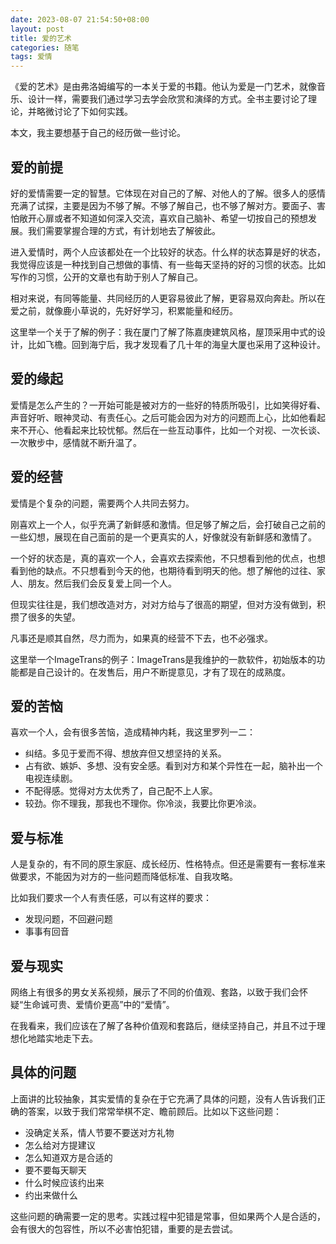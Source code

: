 ```yaml
---
date: 2023-08-07 21:54:50+08:00
layout: post
title: 爱的艺术
categories: 随笔
tags: 爱情
---
```


《爱的艺术》是由弗洛姆编写的一本关于爱的书籍。他认为爱是一门艺术，就像音乐、设计一样，需要我们通过学习去学会欣赏和演绎的方式。全书主要讨论了理论，并略微讨论了下如何实践。

本文，我主要想基于自己的经历做一些讨论。

## 爱的前提

好的爱情需要一定的智慧。它体现在对自己的了解、对他人的了解。很多人的感情充满了试探，主要是因为不够了解。不够了解自己，也不够了解对方。要面子、害怕敞开心扉或者不知道如何深入交流，喜欢自己脑补、希望一切按自己的预想发展。我们需要掌握合理的方式，有计划地去了解彼此。

进入爱情时，两个人应该都处在一个比较好的状态。什么样的状态算是好的状态，我觉得应该是一种找到自己想做的事情、有一些每天坚持的好的习惯的状态。比如写作的习惯，公开的文章也有助于别人了解自己。

相对来说，有同等能量、共同经历的人更容易彼此了解，更容易双向奔赴。所以在爱之前，就像鹿小草说的，先好好学习，积累能量和经历。

这里举一个关于了解的例子：我在厦门了解了陈嘉庚建筑风格，屋顶采用中式的设计，比如飞檐。回到海宁后，我才发现看了几十年的海皇大厦也采用了这种设计。

## 爱的缘起

爱情是怎么产生的？一开始可能是被对方的一些好的特质所吸引，比如笑得好看、声音好听、眼神灵动、有责任心。之后可能会因为对方的问题而上心，比如他看起来不开心、他看起来比较忧郁。然后在一些互动事件，比如一个对视、一次长谈、一次散步中，感情就不断升温了。

## 爱的经营

爱情是个复杂的问题，需要两个人共同去努力。

刚喜欢上一个人，似乎充满了新鲜感和激情。但足够了解之后，会打破自己之前的一些幻想，展现在自己面前的是一个更真实的人，好像就没有新鲜感和激情了。

一个好的状态是，真的喜欢一个人，会喜欢去探索他，不只想看到他的优点，也想看到他的缺点。不只想看到今天的他，也期待看到明天的他。想了解他的过往、家人、朋友。然后我们会反复爱上同一个人。

但现实往往是，我们想改造对方，对对方给与了很高的期望，但对方没有做到，积攒了很多的失望。

凡事还是顺其自然，尽力而为，如果真的经营不下去，也不必强求。

这里举一个ImageTrans的例子：ImageTrans是我维护的一款软件，初始版本的功能都是自己设计的。在发售后，用户不断提意见，才有了现在的成熟度。

## 爱的苦恼

喜欢一个人，会有很多苦恼，造成精神内耗，我这里罗列一二：

* 纠结。多见于爱而不得、想放弃但又想坚持的关系。
* 占有欲、嫉妒、多想、没有安全感。看到对方和某个异性在一起，脑补出一个电视连续剧。
* 不配得感。觉得对方太优秀了，自己配不上人家。
* 较劲。你不理我，那我也不理你。你冷淡，我要比你更冷淡。

## 爱与标准

人是复杂的，有不同的原生家庭、成长经历、性格特点。但还是需要有一套标准来做要求，不能因为对方的一些问题而降低标准、自我攻略。

比如我们要求一个人有责任感，可以有这样的要求：

* 发现问题，不回避问题
* 事事有回音

## 爱与现实

网络上有很多的男女关系视频，展示了不同的价值观、套路，以致于我们会怀疑“生命诚可贵、爱情价更高”中的“爱情”。

在我看来，我们应该在了解了各种价值观和套路后，继续坚持自己，并且不过于理想化地踏实地走下去。

## 具体的问题

上面讲的比较抽象，其实爱情的复杂在于它充满了具体的问题，没有人告诉我们正确的答案，以致于我们常常举棋不定、瞻前顾后。比如以下这些问题：

* 没确定关系，情人节要不要送对方礼物
* 怎么给对方提建议
* 怎么知道双方是合适的
* 要不要每天聊天
* 什么时候应该约出来
* 约出来做什么

这些问题的确需要一定的思考。实践过程中犯错是常事，但如果两个人是合适的，会有很大的包容性，所以不必害怕犯错，重要的是去尝试。





